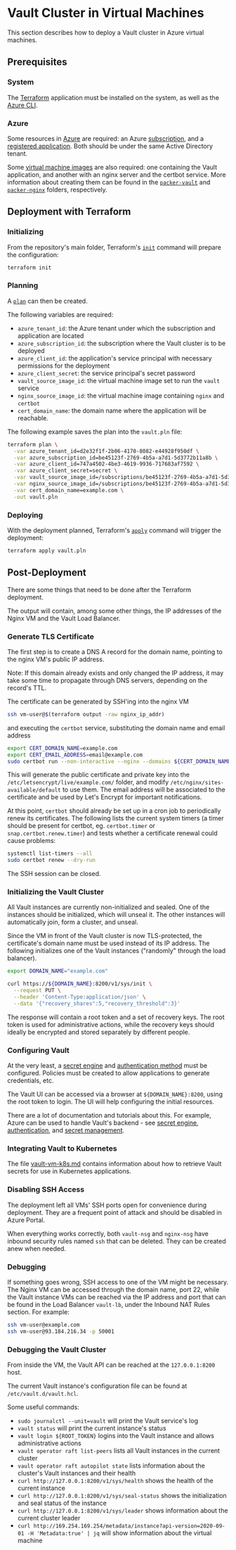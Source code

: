 # Vault Cluster in Virtual Machines

This section describes how to deploy a Vault cluster in Azure virtual machines.

## Prerequisites

### System

The [Terraform](https://www.terraform.io/) application must be installed on the system, as well as the [Azure CLI](https://docs.microsoft.com/en-us/cli/azure/).

### Azure

Some resources in [Azure](https://azure.microsoft.com/en-us/) are required: an Azure [subscription](https://portal.azure.com/#blade/Microsoft_Azure_Billing/SubscriptionsBlade), and a [registered application](https://portal.azure.com/#blade/Microsoft_AAD_RegisteredApps/ApplicationsListBlade). Both should be under the same Active Directory tenant.

Some [virtual machine images](https://portal.azure.com/#blade/HubsExtension/BrowseResource/resourceType/Microsoft.Compute%2Fimages) are also required: one containing the Vault application, and another with an nginx server and the certbot service. More information about creating them can be found in the [`packer-vault`](../packer-vault/README.md) and [`packer-nginx`](../packer-nginx/README.md) folders, respectively.

## Deployment with Terraform

### Initializing

From the repository's main folder, Terraform's [`init`](https://www.terraform.io/docs/cli/commands/init.html) command will prepare the configuration:

```bash
terraform init
```

### Planning

A [`plan`](https://www.terraform.io/docs/cli/commands/plan.html) can then be created.

The following variables are required:

* `azure_tenant_id`: the Azure tenant under which the subscription and application are located
* `azure_subscription_id`: the subscription where the Vault cluster is to be deployed
* `azure_client_id`: the application's service principal with necessary permissions for the deployment
* `azure_client_secret`: the service principal's secret password
* `vault_source_image_id`: the virtual machine image set to run the `vault` service
* `nginx_source_image_id`: the virtual machine image containing `nginx` and `certbot`
* `cert_domain_name`: the domain name where the application will be reachable.

The following example saves the plan into the `vault.pln` file:

```bash
terraform plan \
  -var azure_tenant_id=d2e32f1f-2b06-4170-8082-e44928f950df \
  -var azure_subscription_id=be45123f-2769-4b5a-a7d1-5d3772b11a8b \
  -var azure_client_id=747a4502-4be3-4619-9936-717683af7592 \
  -var azure_client_secret=secret \
  -var vault_source_image_id=/subscriptions/be45123f-2769-4b5a-a7d1-5d3772b11a8b/resourceGroups/my-resource-group/providers/Microsoft.Compute/images/vault-image \
  -var nginx_source_image_id=/subscriptions/be45123f-2769-4b5a-a7d1-5d3772b11a8b/resourceGroups/my-resource-group/providers/Microsoft.Compute/images/nginx-image \
  -var cert_domain_name=example.com \
  -out vault.pln
```

### Deploying

With the deployment planned, Terraform's [`apply`](https://www.terraform.io/docs/cli/commands/apply.html) command will trigger the deployment:

```bash
terraform apply vault.pln
```

## Post-Deployment

There are some things that need to be done after the Terraform deployment.

The output will contain, among some other things, the IP addresses of the Nginx VM and the Vault Load Balancer.

### Generate TLS Certificate

The first step is to create a DNS A record for the domain name, pointing to the nginx VM's public IP address.

Note: If this domain already exists and only changed the IP address, it may take some time to propagate through DNS servers, depending on the record's TTL.

The certificate can be generated by SSH'ing into the nginx VM

```bash
ssh vm-user@$(terraform output -raw nginx_ip_addr)
```

and executing the `certbot` service, substituting the domain name and email address

```bash
export CERT_DOMAIN_NAME=example.com
export CERT_EMAIL_ADDRESS=email@example.com
sudo certbot run --non-interactive --nginx --domains ${CERT_DOMAIN_NAME} --email ${CERT_EMAIL_ADDRESS} --agree-tos
```

This will generate the public certificate and private key into the `/etc/letsencrypt/live/example.com/` folder, and modify `/etc/nginx/sites-available/default` to use them. The email address will be associated to the certificate and be used by Let's Encrypt for important notifications.

At this point, `certbot` should already be set up in a cron job to periodically renew its certificates. The following lists the current system timers (a timer should be present for certbot, eg. `certbot.timer` or `snap.certbot.renew.timer`) and tests whether a certificate renewal could cause problems:

```bash
systemctl list-timers --all
sudo certbot renew --dry-run
```

The SSH session can be closed.

### Initializing the Vault Cluster

All Vault instances are currently non-initialized and sealed. One of the instances should be initialized, which will unseal it. The other instances will automatically join, form a cluster, and unseal.

Since the VM in front of the Vault cluster is now TLS-protected, the certificate's domain name must be used instead of its IP address. The following initializes one of the Vault instances ("randomly" through the load balancer).

```bash
export DOMAIN_NAME="example.com"

curl https://${DOMAIN_NAME}:8200/v1/sys/init \
  --request PUT \
  --header 'Content-Type:application/json' \
  --data '{"recovery_shares":5,"recovery_threshold":3}'
```

The response will contain a root token and a set of recovery keys. The root token is used for administrative actions, while the recovery keys should ideally be encrypted and stored separately by different people.

### Configuring Vault

At the very least, a [secret engine](https://www.vaultproject.io/docs/secrets) and [authentication method](https://www.vaultproject.io/docs/auth) must be configured. Policies must be created to allow applications to generate credentials, etc.

The Vault UI can be accessed via a browser at `${DOMAIN_NAME}:8200`, using the root token to login. The UI will help configuring the initial resources.

There are a lot of documentation and tutorials about this. For example, Azure can be used to handle Vault's backend - see [secret engine](https://www.vaultproject.io/api/secret/azure), [authentication](https://www.vaultproject.io/api/auth/azure), and [secret management](https://learn.hashicorp.com/tutorials/vault/azure-secrets).

### Integrating Vault to Kubernetes

The file [vault-vm-k8s.md](./vault-vm-k8s.md) contains information about how to retrieve Vault secrets for use in Kubernetes applications.

### Disabling SSH Access

The deployment left all VMs' SSH ports open for convenience during deployment. They are a frequent point of attack and should be disabled in Azure Portal.

When everything works correctly, both `vault-nsg` and `nginx-nsg` have inbound security rules named `ssh` that can be deleted. They can be created anew when needed.

### Debugging

If something goes wrong, SSH access to one of the VM might be necessary. The Nginx VM can be accessed through the domain name, port 22, while the Vault instance VMs can be reached via the IP address and port that can be found in the Load Balancer `vault-lb`, under the Inbound NAT Rules section. For example:

```bash
ssh vm-user@example.com
ssh vm-user@93.184.216.34 -p 50001
```

### Debugging the Vault Cluster

From inside the VM, the Vault API can be reached at the `127.0.0.1:8200` host.

The current Vault instance's configuration file can be found at `/etc/vault.d/vault.hcl`.

Some useful commands:

* `sudo journalctl --unit=vault` will print the Vault service's log
* `vault status` will print the current instance's status
* `vault login ${ROOT_TOKEN}` logins into the Vault instance and allows administrative actions
* `vault operator raft list-peers` lists all Vault instances in the current cluster
* `vault operator raft autopilot state` lists information about the cluster's Vault instances and their health
* `curl http://127.0.0.1:8200/v1/sys/health` shows the health of the current instance
* `curl http://127.0.0.1:8200/v1/sys/seal-status` shows the initialization and seal status of the instance
* `curl http://127.0.0.1:8200/v1/sys/leader` shows information about the current cluster leader
* `curl http://169.254.169.254/metadata/instance?api-version=2020-09-01 -H 'Metadata:true' | jq` will show information about the virtual machine
